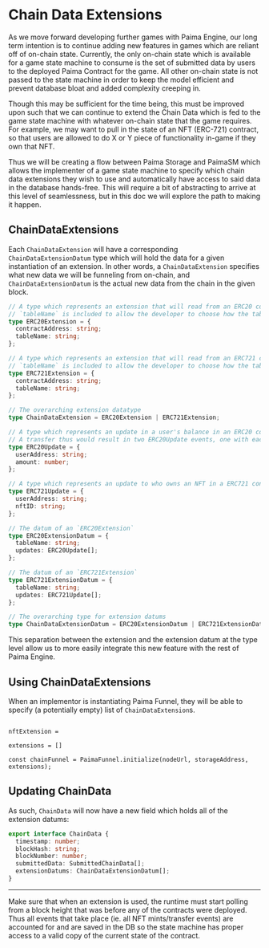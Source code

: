 # Chain Data Extensions

As we move forward developing further games with Paima Engine, our long term intention is to continue adding new features in games which are reliant off of on-chain state. Currently, the only on-chain state which is available for a game state machine to consume is the set of submitted data by users to the deployed Paima Contract for the game. All other on-chain state is not passed to the state machine in order to keep the model efficient and prevent database bloat and added complexity creeping in.

Though this may be sufficient for the time being, this must be improved upon such that we can continue to extend the Chain Data which is fed to the game state machine with whatever on-chain state that the game requires. For example, we may want to pull in the state of an NFT (ERC-721) contract, so that users are allowed to do X or Y piece of functionality in-game if they own that NFT.

Thus we will be creating a flow between Paima Storage and PaimaSM which allows the implementer of a game state machine to specify which chain data extensions they wish to use and automatically have access to said data in the database hands-free. This will require a bit of abstracting to arrive at this level of seamlessness, but in this doc we will explore the path to making it happen.

## ChainDataExtensions

Each `ChainDataExtension` will have a corresponding `ChainDataExtensionDatum` type which will hold the data for a given instantiation of an extension. In other words, a `ChainDataExtension` specifies what new data we will be funneling from on-chain, and `ChainDataExtensionDatum` is the actual new data from the chain in the given block.

```ts
// A type which represents an extension that will read from an ERC20 contract.
// `tableName` is included to allow the developer to choose how the table is named inside of the game state DB.
type ERC20Extension = {
  contractAddress: string;
  tableName: string;
};

// A type which represents an extension that will read from an ERC721 contract
// `tableName` is included to allow the developer to choose how the table is named inside of the game state DB.
type ERC721Extension = {
  contractAddress: string;
  tableName: string;
};

// The overarching extension datatype
type ChainDataExtension = ERC20Extension | ERC721Extension;

// A type which represents an update in a user's balance in an ERC20 contract
// A transfer thus would result in two ERC20Update events, one with each person's new balance
type ERC20Update = {
  userAddress: string;
  amount: number;
};

// A type which represents an update to who owns an NFT in a ERC721 contract
type ERC721Update = {
  userAddress: string;
  nftID: string;
};

// The datum of an `ERC20Extension`
type ERC20ExtensionDatum = {
  tableName: string;
  updates: ERC20Update[];
};

// The datum of an `ERC721Extension`
type ERC721ExtensionDatum = {
  tableName: string;
  updates: ERC721Update[];
};

// The overarching type for extension datums
type ChainDataExtensionDatum = ERC20ExtensionDatum | ERC721ExtensionDatum;
```

This separation between the extension and the extension datum at the type level allow us to more easily integrate this new feature with the rest of Paima Engine.

## Using ChainDataExtensions

When an implementor is instantiating Paima Funnel, they will be able to specify (a potentially empty) list of `ChainDataExtension`s.

```

nftExtension =

extensions = []

const chainFunnel = PaimaFunnel.initialize(nodeUrl, storageAddress, extensions);

```

## Updating ChainData

As such, `ChainData` will now have a new field which holds all of the extension datums:

```ts
export interface ChainData {
  timestamp: number;
  blockHash: string;
  blockNumber: number;
  submittedData: SubmittedChainData[];
  extensionDatums: ChainDataExtensionDatum[];
}
```

---

Make sure that when an extension is used, the runtime must start polling from a block height that was before any of the contracts were deployed. Thus all events that take place (ie. all NFT mints/transfer events) are accounted for and are saved in the DB so the state machine has proper access to a valid copy of the current state of the contract.
